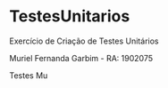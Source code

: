 ﻿# TestesUnitarios
Exercício de Criação de Testes Unitários

Muriel Fernanda Garbim - RA: 1902075

Testes Mu
